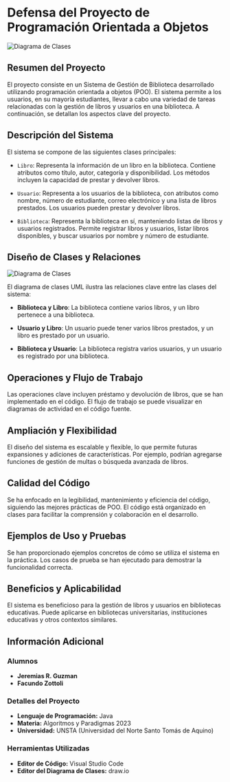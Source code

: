 # Defensa del Proyecto de Programación Orientada a Objetos

![Diagrama de Clases](/JAVAPOO.png)

## Resumen del Proyecto

El proyecto consiste en un Sistema de Gestión de Biblioteca desarrollado utilizando programación orientada a objetos (POO). El sistema permite a los usuarios, en su mayoría estudiantes, llevar a cabo una variedad de tareas relacionadas con la gestión de libros y usuarios en una biblioteca. A continuación, se detallan los aspectos clave del proyecto.

## Descripción del Sistema

El sistema se compone de las siguientes clases principales:

- `Libro`: Representa la información de un libro en la biblioteca. Contiene atributos como título, autor, categoría y disponibilidad. Los métodos incluyen la capacidad de prestar y devolver libros.

- `Usuario`: Representa a los usuarios de la biblioteca, con atributos como nombre, número de estudiante, correo electrónico y una lista de libros prestados. Los usuarios pueden prestar y devolver libros.

- `Biblioteca`: Representa la biblioteca en sí, manteniendo listas de libros y usuarios registrados. Permite registrar libros y usuarios, listar libros disponibles, y buscar usuarios por nombre y número de estudiante.

## Diseño de Clases y Relaciones

![Diagrama de Clases](/UML.png)

El diagrama de clases UML ilustra las relaciones clave entre las clases del sistema:

- **Biblioteca y Libro**: La biblioteca contiene varios libros, y un libro pertenece a una biblioteca.

- **Usuario y Libro**: Un usuario puede tener varios libros prestados, y un libro es prestado por un usuario.

- **Biblioteca y Usuario**: La biblioteca registra varios usuarios, y un usuario es registrado por una biblioteca.

## Operaciones y Flujo de Trabajo

Las operaciones clave incluyen préstamo y devolución de libros, que se han implementado en el código. El flujo de trabajo se puede visualizar en diagramas de actividad en el código fuente.

## Ampliación y Flexibilidad

El diseño del sistema es escalable y flexible, lo que permite futuras expansiones y adiciones de características. Por ejemplo, podrían agregarse funciones de gestión de multas o búsqueda avanzada de libros.

## Calidad del Código

Se ha enfocado en la legibilidad, mantenimiento y eficiencia del código, siguiendo las mejores prácticas de POO. El código está organizado en clases para facilitar la comprensión y colaboración en el desarrollo.

## Ejemplos de Uso y Pruebas

Se han proporcionado ejemplos concretos de cómo se utiliza el sistema en la práctica. Los casos de prueba se han ejecutado para demostrar la funcionalidad correcta.

## Beneficios y Aplicabilidad

El sistema es beneficioso para la gestión de libros y usuarios en bibliotecas educativas. Puede aplicarse en bibliotecas universitarias, instituciones educativas y otros contextos similares.

## Información Adicional

### Alumnos
- **Jeremias R. Guzman**
- **Facundo Zottoli**

### Detalles del Proyecto
- **Lenguaje de Programación:** Java
- **Materia:** Algoritmos y Paradigmas 2023
- **Universidad:** UNSTA (Universidad del Norte Santo Tomás de Aquino)

### Herramientas Utilizadas
- **Editor de Código:** Visual Studio Code
- **Editor del Diagrama de Clases:** draw.io

